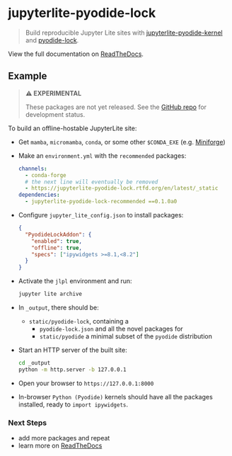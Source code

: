 # jupyterlite-pyodide-lock

> Build reproducible Jupyter Lite sites with [jupyterlite-pyodide-kernel][jlpk]
> and [pyodide-lock][pl].

View the full documentation on [ReadTheDocs][rtfd].

[jlpk]: https://github.com/jupyterlite/pyodide-kernel
[pl]: https://github.com/pyodide/pyodide-lock
[rtfd]: https://jupyterlite-pyodide-lock.rtfd.org/en/latest

## Example

> **⚠️ EXPERIMENTAL**
>
> These packages are not yet released. See the [GitHub repo][gh] for development
> status.

[gh]: https://github.com/deathbeds/jupyterlite-pyodide-lock

To build an offline-hostable JupyterLite site:

- Get `mamba`, `micromamba`, `conda`, or some other `$CONDA_EXE` (e.g. [Miniforge][mf])
- Make an `environment.yml` with the `recommended` packages:

  ```yaml
  channels:
    - conda-forge
    # the next line will eventually be removed
    - https://jupyterlite-pyodide-lock.rtfd.org/en/latest/_static
  dependencies:
    - jupyterlite-pyodide-lock-recommended ==0.1.0a0
  ```


- Configure `jupyter_lite_config.json` to install packages:

  ```json
  {
    "PyodideLockAddon": {
      "enabled": true,
      "offline": true,
      "specs": ["ipywidgets >=8.1,<8.2"]
    }
  }
  ```

- Activate the `jlpl` environment and run:

  ```bash
  jupyter lite archive
  ```

- In `_output`, there should be:
  - `static/pyodide-lock`, containing a
    - `pyodide-lock.json` and all the novel packages for
    - `static/pyodide` a minimal subset of the `pyodide` distribution

- Start an HTTP server of the built site:

  ```bash
  cd _output
  python -m http.server -b 127.0.0.1
  ```

- Open your browser to `https://127.0.0.1:8000`

- In-browser `Python (Pyodide)` kernels should have all the packages installed,
  ready to `import ipywidgets`.

[mf]: https://github.com/conda-forge/miniforge

### Next Steps

- add more packages and repeat
- learn more on [ReadTheDocs][rtfd]
